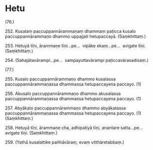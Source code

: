 

# Hetu





(76.)

252\. Kusalaṃ paccuppannārammaṇaṃ dhammaṃ paṭicca kusalo paccuppannārammaṇo dhammo uppajjati hetupaccayā. (Saṃkhittaṃ.)

253\. Hetuyā tīṇi, ārammaṇe tīṇi…pe…  vipāke ekaṃ…pe…  avigate tīṇi. (Saṃkhittaṃ.)

254\. (Sahajātavārampi…pe…  sampayuttavārampi paṭiccavārasadisaṃ.)

(77.)

255\. Kusalo paccuppannārammaṇo dhammo kusalassa paccuppannārammaṇassa dhammassa hetupaccayena paccayo. (1)

256\. Akusalo paccuppannārammaṇo dhammo akusalassa paccuppannārammaṇassa dhammassa hetupaccayena paccayo. (1)

257\. Abyākato paccuppannārammaṇo dhammo abyākatassa paccuppannārammaṇassa dhammassa hetupaccayena paccayo. (1) (Saṃkhittaṃ.)

258\. Hetuyā tīṇi, ārammaṇe cha, adhipatiyā tīṇi, anantare satta…pe…  avigate tīṇi. (Saṃkhittaṃ.)

259\. (Yathā kusalattike pañhāvāraṃ, evaṃ vitthāretabbaṃ.)



